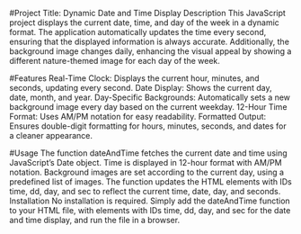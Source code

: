 
#Project Title: Dynamic Date and Time Display
Description
This JavaScript project displays the current date, time, and day of the week in a dynamic format. The application automatically updates the time every second, ensuring that the displayed information is always accurate. Additionally, the background image changes daily, enhancing the visual appeal by showing a different nature-themed image for each day of the week.

#Features
Real-Time Clock: Displays the current hour, minutes, and seconds, updating every second.
Date Display: Shows the current day, date, month, and year.
Day-Specific Backgrounds: Automatically sets a new background image every day based on the current weekday.
12-Hour Time Format: Uses AM/PM notation for easy readability.
Formatted Output: Ensures double-digit formatting for hours, minutes, seconds, and dates for a cleaner appearance.

#Usage
The function dateAndTime fetches the current date and time using JavaScript’s Date object.
Time is displayed in 12-hour format with AM/PM notation.
Background images are set according to the current day, using a predefined list of images.
The function updates the HTML elements with IDs time, dd, day, and sec to reflect the current time, date, day, and seconds.
Installation
No installation is required. Simply add the dateAndTime function to your HTML file, with elements with IDs time, dd, day, and sec for the date and time display, and run the file in a browser.
